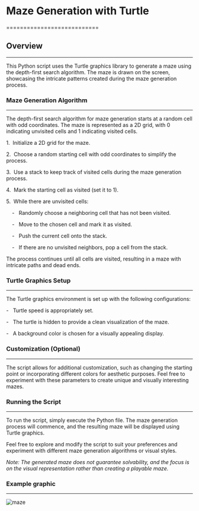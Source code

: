 # Maze Generation with Turtle

===========================

## Overview

--------

This Python script uses the Turtle graphics library to generate a maze using the depth-first search algorithm. The maze is drawn on the screen, showcasing the intricate patterns created during the maze generation process.

### Maze Generation Algorithm

-------------------------

The depth-first search algorithm for maze generation starts at a random cell with odd coordinates. The maze is represented as a 2D grid, with 0 indicating unvisited cells and 1 indicating visited cells.

1\.  Initialize a 2D grid for the maze.

2\.  Choose a random starting cell with odd coordinates to simplify the process.

3\.  Use a stack to keep track of visited cells during the maze generation process.

4\.  Mark the starting cell as visited (set it to 1).

5\.  While there are unvisited cells:

    -   Randomly choose a neighboring cell that has not been visited.

    -   Move to the chosen cell and mark it as visited.

    -   Push the current cell onto the stack.

    -   If there are no unvisited neighbors, pop a cell from the stack.

The process continues until all cells are visited, resulting in a maze with intricate paths and dead ends.

### Turtle Graphics Setup

---------------------

The Turtle graphics environment is set up with the following configurations:

-   Turtle speed is appropriately set.

-   The turtle is hidden to provide a clean visualization of the maze.

-   A background color is chosen for a visually appealing display.

### Customization (Optional)

------------------------

The script allows for additional customization, such as changing the starting point or incorporating different colors for aesthetic purposes. Feel free to experiment with these parameters to create unique and visually interesting mazes.

### Running the Script

------------------

To run the script, simply execute the Python file. The maze generation process will commence, and the resulting maze will be displayed using Turtle graphics.

Feel free to explore and modify the script to suit your preferences and experiment with different maze generation algorithms or visual styles.

*Note: The generated maze does not guarantee solvability, and the focus is on the visual representation rather than creating a playable maze.*

### Example graphic

-------------------

![maze](https://github.com/RenWestin/Maze/assets/161345042/a741bcd2-2332-43b1-9014-a01c54307b22)

